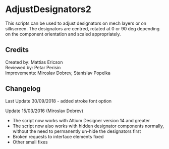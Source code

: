 # AdjustDesignators2
This scripts can be used to adjust designators on mech layers or on silkscreen. The designators are centred, rotated at 0 or 90 deg depending on the component orientation and scaled appropriately.


## Credits
Created by: Mattias Ericson\
Reviewed by: Petar Perisin\
Improvements: Miroslav Dobrev, Stanislav Popelka


## Changelog
Last Update 30/09/2018 - added stroke font option

Update 15/03/2016 (Miroslav Dobrev)
- The script now works with Altium Designer version 14 and greater
- The script now also works with hidden designator components normally, without the need to permanently un-hide the designators first
- Broken requests to interface elements fixed
- Other small fixes